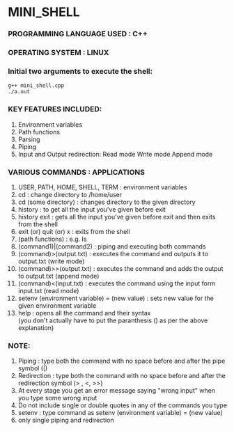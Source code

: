 # MINI_SHELL
### PROGRAMMING LANGUAGE USED : C++
### OPERATING SYSTEM : LINUX

### Initial two arguments to execute the shell:
```
g++ mini_shell.cpp
./a.out
```

### KEY FEATURES INCLUDED:
1. Environment variables
2. Path functions
3. Parsing
4. Piping
5. Input and Output redirection:
Read mode
Write mode
Append mode
### VARIOUS COMMANDS : APPLICATIONS
1. USER, PATH, HOME, SHELL, TERM : environment variables
2. cd : change directory to /home/user
3. cd (some directory) : changes directory to the given directory
4. history : to get all the input you've given before exit
5. history exit : gets all the input you've given before exit and then exits from the shell
6. exit (or) quit (or) x : exits from the shell
7. (path functions) : e.g. ls
8. (command1)|(command2) : piping and executing both commands
9. (command)>(output.txt) : executes the command and outputs it to output.txt (write mode)
10. (command)>>(output.txt) : executes the command and adds the output to output.txt (append mode)
11. (command)<(input.txt) : executes the command using the input form input.txt (read mode)
12. setenv (environment variable) = (new value) : sets new value for the given environment variable
13. help : opens all the command and their syntax  
(you don't actually have to put the paranthesis () as per the above explanation)
### NOTE:
1. Piping : type both the command with no space before and after the pipe symbol (|)
2. Redirection : type both the command with no space before and after the redirection symbol (> , <, >>)
3. At every stage you get an error message saying "wrong input" when you type some wrong input
4. Do not include single or double quotes in any of the commands you type
5. setenv : type command as setenv (environment variable) = (new value)
6. only single piping and redirection
